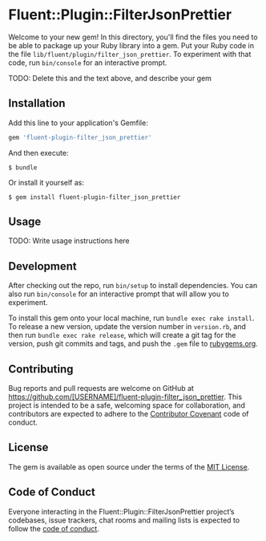 # Fluent::Plugin::FilterJsonPrettier

Welcome to your new gem! In this directory, you'll find the files you need to be able to package up your Ruby library into a gem. Put your Ruby code in the file `lib/fluent/plugin/filter_json_prettier`. To experiment with that code, run `bin/console` for an interactive prompt.

TODO: Delete this and the text above, and describe your gem

## Installation

Add this line to your application's Gemfile:

```ruby
gem 'fluent-plugin-filter_json_prettier'
```

And then execute:

    $ bundle

Or install it yourself as:

    $ gem install fluent-plugin-filter_json_prettier

## Usage

TODO: Write usage instructions here

## Development

After checking out the repo, run `bin/setup` to install dependencies. You can also run `bin/console` for an interactive prompt that will allow you to experiment.

To install this gem onto your local machine, run `bundle exec rake install`. To release a new version, update the version number in `version.rb`, and then run `bundle exec rake release`, which will create a git tag for the version, push git commits and tags, and push the `.gem` file to [rubygems.org](https://rubygems.org).

## Contributing

Bug reports and pull requests are welcome on GitHub at https://github.com/[USERNAME]/fluent-plugin-filter_json_prettier. This project is intended to be a safe, welcoming space for collaboration, and contributors are expected to adhere to the [Contributor Covenant](http://contributor-covenant.org) code of conduct.

## License

The gem is available as open source under the terms of the [MIT License](https://opensource.org/licenses/MIT).

## Code of Conduct

Everyone interacting in the Fluent::Plugin::FilterJsonPrettier project’s codebases, issue trackers, chat rooms and mailing lists is expected to follow the [code of conduct](https://github.com/[USERNAME]/fluent-plugin-filter_json_prettier/blob/master/CODE_OF_CONDUCT.md).
